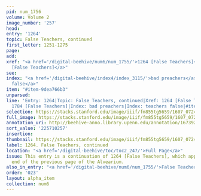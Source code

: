 ```yaml
---
pid: num_1756
volume: Volume 2
image_number: '257'
head:
entry: '1264'
topic: False Teachers, continued
first_letter: 1251-1275
page:
add:
xref: "<a href='/digital-beehive/num6/num_1755/'>1264 [False Teachers]</a>|<a href='/digital-beehive/num8/num_2716/'>1784
  [False Teachers]</a>"
see:
index: "<a href='/digital-beehive/index4/index_3115/'>bad preachers</a>|<a href='/digital-beehive/index5/index_4073/'>teachers
  false</a>"
item: "#item-9dea766b3"
unparsed:
line: 'Entry: 1264|Topic: False Teachers, continued|Xref: 1264 [False Teachers]|Xref:
  1784 [False Teachers]|Index: bad preachers|Index: teachers false|#item-9dea766b3'
selection: https://stacks.stanford.edu/image/iiif/fm855tg5659/1607_0724/371,257,2925,1961/full/0/default.jpg
full_image: https://stacks.stanford.edu/image/iiif/fm855tg5659/1607_0724/full/full/0/default.jpg
annotation_uri: http://beehive-anno.library.upenn.edu/annotation/1673924077300
sort_value: '225710257'
insertion:
thumbnail: https://stacks.stanford.edu/image/iiif/fm855tg5659/1607_0724/371,257,600,180/250,/0/default.jpg
label: 1264. False Teachers, continued
location: "<a href='/digital-beehive/toc/toc2_247/'>Full Page</a>"
issue: This entry is a continuation of 1264 [False Teachers], which appears at the
  end of the previous page of the Alvearium.
also_in_entry: "<a href='/digital-beehive/num6/num_1755/'>False Teachers</a>"
order: '023'
layout: alpha_item
collection: num6
---
```

